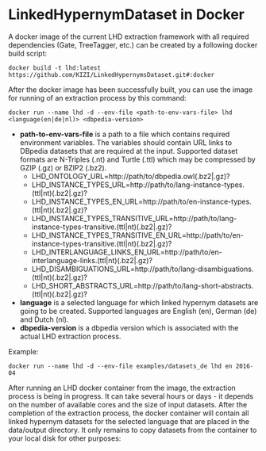 # LinkedHypernymDataset in Docker

A docker image of the current LHD extraction framework with all required dependencies (Gate, TreeTagger, etc.) can be created by a following docker build script:

```docker build -t lhd:latest https://github.com/KIZI/LinkedHypernymsDataset.git#:docker```

After the docker image has been successfully built, you can use the image for running of an extraction process by this command:

```docker run --name lhd -d --env-file <path-to-env-vars-file> lhd <language(en|de|nl)> <dbpedia-version>```

* __path-to-env-vars-file__ is a path to a file which contains required environment variables. The variables should contain URL links to DBpedia datasets that are required at the input. Supported dataset formats are N-Triples (.nt) and Turtle (.ttl) which may be compressed by GZIP (.gz) or BZIP2 (.bz2).
  * LHD_ONTOLOGY_URL=http://path/to/dbpedia.owl(.bz2|.gz)?
  * LHD_INSTANCE_TYPES_URL=http://path/to/lang-instance-types.(ttl|nt)(.bz2|.gz)?
  * LHD_INSTANCE_TYPES_EN_URL=http://path/to/en-instance-types.(ttl|nt)(.bz2|.gz)?
  * LHD_INSTANCE_TYPES_TRANSITIVE_URL=http://path/to/lang-instance-types-transitive.(ttl|nt)(.bz2|.gz)?
  * LHD_INSTANCE_TYPES_TRANSITIVE_EN_URL=http://path/to/en-instance-types-transitive.(ttl|nt)(.bz2|.gz)?
  * LHD_INTERLANGUAGE_LINKS_EN_URL=http://path/to/en-interlanguage-links.(ttl|nt)(.bz2|.gz)?
  * LHD_DISAMBIGUATIONS_URL=http://path/to/lang-disambiguations.(ttl|nt)(.bz2|.gz)?
  * LHD_SHORT_ABSTRACTS_URL=http://path/to/lang-short-abstracts.(ttl|nt)(.bz2|.gz)?
* __language__ is a selected language for which linked hypernym datasets are going to be created. Supported languages are English (en), German (de) and Dutch (nl).
* __dbpedia-version__ is a dbpedia version which is associated with the actual LHD extraction process.

Example:

```docker run --name lhd -d --env-file examples/datasets_de lhd en 2016-04```

After running an LHD docker container from the image, the extraction process is being in progress. It can take several hours or days - it depends on the number of available cores and the size of input datasets. After the completion of the extraction process, the docker container will contain all linked hypernym datasets for the selected language that are placed in the data/output directory. It only remains to copy datasets from the container to your local disk for other purposes:

